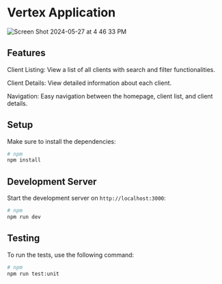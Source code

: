 # Vertex Application

![Screen Shot 2024-05-27 at 4 46 33 PM](https://github.com/delgado-sam/VertexApp/assets/83796303/a0fcb4c9-6d09-4e35-b50b-3bb1a89918b5)


## Features

Client Listing: View a list of all clients with search and filter functionalities.

Client Details: View detailed information about each client.

Navigation: Easy navigation between the homepage, client list, and client details.

## Setup

Make sure to install the dependencies:

```bash
# npm
npm install
```

## Development Server

Start the development server on `http://localhost:3000`:

```bash
# npm
npm run dev
```

## Testing

To run the tests, use the following command:

```bash
# npm
npm run test:unit
```
